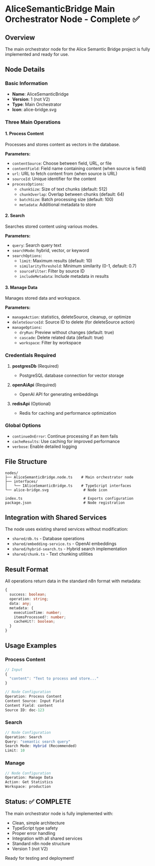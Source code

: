 # AliceSemanticBridge Main Orchestrator Node - Complete ✅

## Overview
The main orchestrator node for the Alice Semantic Bridge project is fully implemented and ready for use.

## Node Details

### Basic Information
- **Name**: AliceSemanticBridge
- **Version**: 1 (not V2)
- **Type**: Main Orchestrator
- **Icon**: alice-bridge.svg

### Three Main Operations

#### 1. Process Content
Processes and stores content as vectors in the database.

**Parameters:**
- `contentSource`: Choose between field, URL, or file
- `contentField`: Field name containing content (when source is field)
- `url`: URL to fetch content from (when source is URL)
- `sourceId`: Unique identifier for the content
- `processOptions`: 
  - `chunkSize`: Size of text chunks (default: 512)
  - `chunkOverlap`: Overlap between chunks (default: 64)
  - `batchSize`: Batch processing size (default: 100)
  - `metadata`: Additional metadata to store

#### 2. Search
Searches stored content using various modes.

**Parameters:**
- `query`: Search query text
- `searchMode`: hybrid, vector, or keyword
- `searchOptions`:
  - `limit`: Maximum results (default: 10)
  - `similarityThreshold`: Minimum similarity (0-1, default: 0.7)
  - `sourceFilter`: Filter by source ID
  - `includeMetadata`: Include metadata in results

#### 3. Manage Data
Manages stored data and workspace.

**Parameters:**
- `manageAction`: statistics, deleteSource, cleanup, or optimize
- `deleteSourceId`: Source ID to delete (for deleteSource action)
- `manageOptions`:
  - `dryRun`: Preview without changes (default: true)
  - `cascade`: Delete related data (default: true)
  - `workspace`: Filter by workspace

### Credentials Required

1. **postgresDb** (Required)
   - PostgreSQL database connection for vector storage

2. **openAiApi** (Required)
   - OpenAI API for generating embeddings

3. **redisApi** (Optional)
   - Redis for caching and performance optimization

### Global Options

- `continueOnError`: Continue processing if an item fails
- `cacheResults`: Use caching for improved performance
- `verbose`: Enable detailed logging

## File Structure

```
nodes/
├── AliceSemanticBridge.node.ts    # Main orchestrator node
├── interfaces/
│   └── IAliceSemanticBridge.ts    # TypeScript interfaces
└── alice-bridge.svg                # Node icon

index.ts                            # Exports configuration
package.json                        # Node registration
```

## Integration with Shared Services

The node uses existing shared services without modification:
- `shared/db.ts` - Database operations
- `shared/embedding-service.ts` - OpenAI embeddings
- `shared/hybrid-search.ts` - Hybrid search implementation
- `shared/chunk.ts` - Text chunking utilities

## Result Format

All operations return data in the standard n8n format with metadata:

```typescript
{
  success: boolean;
  operation: string;
  data: any;
  metadata: {
    executionTime: number;
    itemsProcessed?: number;
    cacheHit?: boolean;
  }
}
```

## Usage Examples

### Process Content
```javascript
// Input
{
  "content": "Text to process and store..."
}

// Node Configuration
Operation: Process Content
Content Source: Input Field
Content Field: content
Source ID: doc-123
```

### Search
```javascript
// Node Configuration
Operation: Search
Query: "semantic search query"
Search Mode: Hybrid (Recommended)
Limit: 10
```

### Manage
```javascript
// Node Configuration
Operation: Manage Data
Action: Get Statistics
Workspace: production
```

## Status: ✅ COMPLETE

The main orchestrator node is fully implemented with:
- Clean, simple architecture
- TypeScript type safety
- Proper error handling
- Integration with all shared services
- Standard n8n node structure
- Version 1 (not V2)

Ready for testing and deployment!
